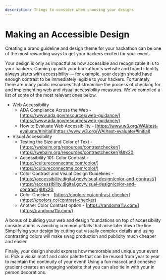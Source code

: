 ```yaml
---
description: Things to consider when choosing your designs
---
```


# Making an Accessible Design

Creating a brand guideline and design theme for your hackathon can be one of the most rewarding ways to get your hackers excited for your event.

Your design is only as impactful as how accessible and recognizable it is to your hackers. Coming up with your hackathon's website and brand identity always starts with accessibility — for example, your design should have enough contrast to be immediately legible to your hackers. Fortunately, there are many public resources that streamline the process of checking for and implementing web and visual accessibility measures. We've compiled a list of some of the most relevant ones below.&#x20;

* Web Accessibility
  * ADA Compliance Across the Web - [https://www.ada.gov/resources/web-guidance/](https://www.ada.gov/resources/web-guidance/)
  * How to Evaluate Web Accessibility - [https://www.w3.org/WAI/test-evaluate/#initial](https://www.w3.org/WAI/test-evaluate/#initial)
* Visual Accessibility
  * Testing the Size and Color of Text - [https://webaim.org/resources/contrastchecker/](https://webaim.org/resources/contrastchecker/)&#x20;
  * Accessibility 101: Color Contrast - [https://cultureconnectme.com/color/](https://cultureconnectme.com/color/)
  * Color Contrast and Visual Design Guidelines - [https://accessibility.digital.gov/visual-design/color-and-contrast/](https://accessibility.digital.gov/visual-design/color-and-contrast/)&#x20;
  * Color Checker - [https://coolors.co/contrast-checker](https://coolors.co/contrast-checker)
  * Another Color Contrast option - [https://randoma11y.com/](https://randoma11y.com/)

A bonus of building your web and design foundations on top of accessibility considerations is avoiding common pitfalls that arise later down the line. Simplifying your design by cutting out visually complex details and using contrasting colors will make swag production and publicity much cheaper and easier.&#x20;

Finally, your design should express how memorable and unique your event is. Pick a visual motif and color palette that can be reused from year to year to maintain the continuity of your event! Using a fun mascot and cohesive gradient creates an engaging website that you can also tie in with your in person decorations.
